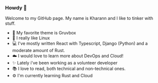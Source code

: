 ### Howdy 👋

Welcome to my GitHub page. My name is Kharann and I like to tinker with stuff.

- 🕺 My favorite theme is Gruvbox
- 🐧 I really like Linux
- 💻 I've mostly written React with Typescript, Django (Python) and a moderate amount of Rust.
- ☁️ I would love to learn more about DevOps and Cloud!
- ✨ Lately i've been working as a volunteer developer
- 📚 I love to read, both technical and non-technical ones.
- ⚙️ I'm currently learning Rust and Cloud
